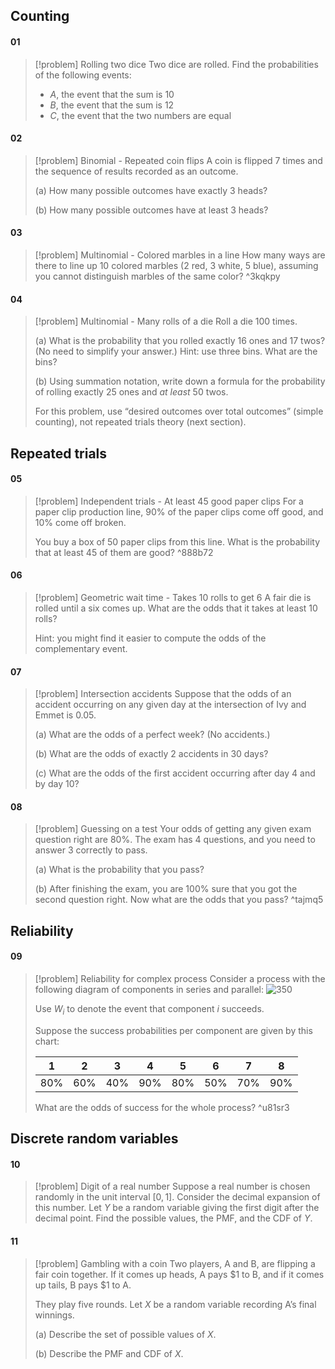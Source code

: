 ## Counting
#### 01
> [!problem] Rolling two dice
> Two dice are rolled. Find the probabilities of the following events:
> - $A$, the event that the sum is 10
> - $B$, the event that the sum is 12
> - $C$, the event that the two numbers are equal
#### 02
> [!problem] Binomial - Repeated coin flips
> A coin is flipped 7 times and the sequence of results recorded as an outcome.
> 
> (a) How many possible outcomes have exactly 3 heads?
> 
> (b) How many possible outcomes have at least 3 heads?
#### 03
> [!problem] Multinomial - Colored marbles in a line
> How many ways are there to line up 10 colored marbles (2 red, 3 white, 5 blue), assuming you cannot distinguish marbles of the same color? ^3kqkpy
#### 04
> [!problem] Multinomial - Many rolls of a die
> Roll a die 100 times.
> 
> (a) What is the probability that you rolled exactly 16 ones and 17 twos? (No need to simplify your answer.) Hint: use three bins. What are the bins?
> 
> (b) Using summation notation, write down a formula for the probability of rolling exactly 25 ones and *at least* 50 twos.
> 
> For this problem, use “desired outcomes over total outcomes” (simple counting), not repeated trials theory (next section).

## Repeated trials
#### 05
> [!problem] Independent trials - At least 45 good paper clips
> For a paper clip production line, 90% of the paper clips come off good, and 10% come off broken.
> 
> You buy a box of 50 paper clips from this line. What is the probability that at least 45 of them are good? ^888b72
#### 06
> [!problem] Geometric wait time - Takes 10 rolls to get 6
> A fair die is rolled until a six comes up. What are the odds that it takes at least 10 rolls?
> 
> Hint: you might find it easier to compute the odds of the complementary event.
#### 07
> [!problem] Intersection accidents
> Suppose that the odds of an accident occurring on any given day at the intersection of Ivy and Emmet is 0.05.
> 
> (a) What are the odds of a perfect week? (No accidents.)
> 
> (b) What are the odds of exactly 2 accidents in 30 days?
> 
> (c) What are the odds of the first accident occurring after day 4 and by day 10?
#### 08
> [!problem] Guessing on a test
> Your odds of getting any given exam question right are $80\%$. The exam has 4 questions, and you need to answer 3 correctly to pass.
> 
> (a) What is the probability that you pass?
> 
> (b) After finishing the exam, you are 100% sure that you got the second question right. Now what are the odds that you pass? ^tajmq5

## Reliability

#### 09
> [!problem] Reliability for complex process
> Consider a process with the following diagram of components in series and parallel:
> ![350](Pasted%20image%2020250126144944.png)
> 
> Use $W_i$ to denote the event that component $i$ succeeds.
> 
> Suppose the success probabilities per component are given by this chart:
> 
> |  1  |  2  |  3  |  4  |  5  |  6  |  7  |  8  |
> | :-: | :-: | :-: | :-: | :-: | :-: | :-: | :-: |
> | 80% | 60% | 40% | 90% | 80% | 50% | 70% | 90% |
> What are the odds of success for the whole process? ^u81sr3

## Discrete random variables
#### 10
> [!problem] Digit of a real number
> Suppose a real number is chosen randomly in the unit interval $[0,1]$. Consider the decimal expansion of this number. Let $Y$ be a random variable giving the first digit after the decimal point. Find the possible values, the PMF, and the CDF of $Y$.
#### 11
> [!problem] Gambling with a coin
> Two players, A and B, are flipping a fair coin together. If it comes up heads, A pays \$1 to B, and if it comes up tails, B pays \$1 to A.
> 
> They play five rounds. Let $X$ be a random variable recording A’s final winnings.
> 
> (a) Describe the set of possible values of $X$.
> 
> (b) Describe the PMF and CDF of $X$.

